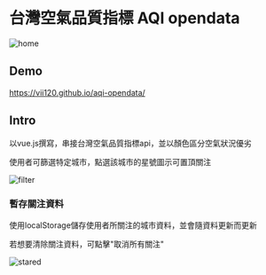 # 台灣空氣品質指標 AQI opendata

![home](https://i.imgur.com/bVTHSNr.png)

## Demo
https://vii120.github.io/aqi-opendata/


## Intro

以vue.js撰寫，串接台灣空氣品質指標api，並以顏色區分空氣狀況優劣

使用者可篩選特定城市，點選該城市的星號圖示可置頂關注

![filter](https://i.imgur.com/EiawDXE.png)

### 暫存關注資料

使用localStorage儲存使用者所關注的城市資料，並會隨資料更新而更新

若想要清除關注資料，可點擊"取消所有關注"

![stared](https://i.imgur.com/7DY7Iic.png)
